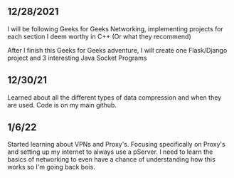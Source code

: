 ## 12/28/2021

I will be following Geeks for Geeks Networking, implementing projects for each section I deem worthy in C++ (Or what they recommend)

After I finish this Geeks for Geeks adventure, I will create one Flask/Django project and 3 interesting Java Socket Programs

## 12/30/21

Learned about all the different types of data compression and when they are used. Code is on my main github.


## 1/6/22

Started learning about VPNs and Proxy's. Focusing specifically on Proxy's and setting up my internet to always use a pServer.
I need to learn the basics of networking to even have a chance of understanding how this works so I'm going back bois.